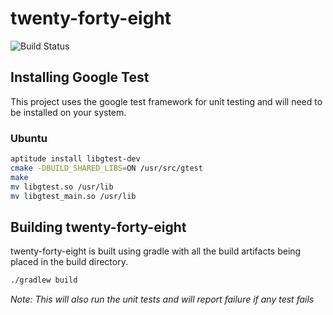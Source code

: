# twenty-forty-eight

![Build Status](https://api.travis-ci.org/geeknz/twenty-forty-eight.svg)

## Installing Google Test

This project uses the google test framework for unit testing and will need to be installed on your system.

### Ubuntu

```bash
aptitude install libgtest-dev
cmake -DBUILD_SHARED_LIBS=ON /usr/src/gtest
make
mv libgtest.so /usr/lib
mv libgtest_main.so /usr/lib
```

## Building twenty-forty-eight

twenty-forty-eight is built using gradle with all the build artifacts being placed in the build directory.

```bash
./gradlew build
```

_Note: This will also run the unit tests and will report failure if any test fails_
